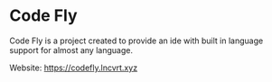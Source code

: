 # Code Fly

Code Fly is a project created to provide an ide with built in language support for almost any language.

Website: https://codefly.lncvrt.xyz
